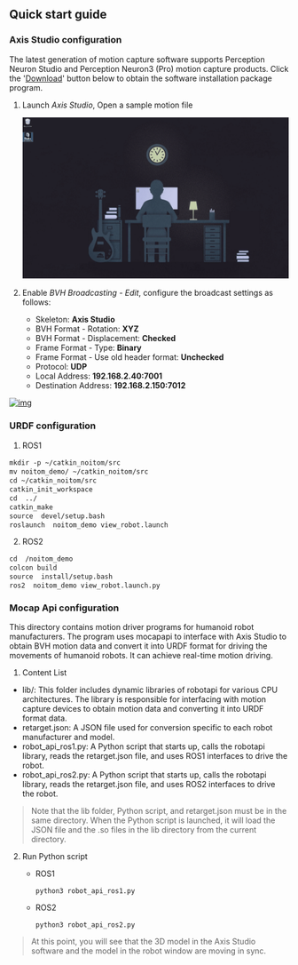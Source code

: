 ## Quick start guide

### Axis Studio configuration

The latest generation of motion capture software supports Perception Neuron Studio and Perception Neuron3 (Pro) motion capture products. Click the '[Download](https://shopcdn.noitom.com.cn/software/9d68e93a50424cac8fbc6d6c9e5bd3da/Axis_Studio_nacs_x64_2_12_13808_2521_20241209183103543.zip)' button below to obtain the software installation package program.

1. Launch *Axis Studio*, Open a sample motion file

   [![img](https://github.com/pnmocap/neuron_mocap_live-c4d/raw/main/resource/launch_axis_studio.gif)](https://github.com/pnmocap/neuron_mocap_live-c4d/blob/main/resource/launch_axis_studio.gif)

2. Enable *BVH Broadcasting - Edit*, configure the broadcast settings as follows:

   - Skeleton: **Axis Studio**
   - BVH Format - Rotation: **XYZ**
   - BVH Format - Displacement: **Checked**
   - Frame Format - Type: **Binary**
   - Frame Format - Use old header format: **Unchecked**
   - Protocol: **UDP**
   - Local Address: **192.168.2.40:7001**
   - Destination Address: **192.168.2.150:7012**

   

[![img](https://github.com/pnmocap/ros/blob/main/img/as_setting.png)](https://github.com/pnmocap/ros/blob/main/img/as_setting.png)

### URDF configuration

1. ROS1

~~~
mkdir -p ~/catkin_noitom/src
mv noitom_demo/ ~/catkin_noitom/src
cd ~/catkin_noitom/src
catkin_init_workspace
cd  ../
catkin_make
source  devel/setup.bash
roslaunch  noitom_demo view_robot.launch
~~~





2. ROS2

~~~
cd  /noitom_demo
colcon build
source  install/setup.bash
ros2  noitom_demo view_robot.launch.py
~~~





### Mocap Api  configuration

This directory contains motion driver programs for humanoid robot manufacturers. The program uses mocapapi to interface with Axis Studio to obtain BVH motion data and convert it into URDF format for driving the movements of humanoid robots. It can achieve real-time motion driving.

1. Content List

- lib/: This folder includes dynamic libraries of robotapi for various CPU architectures. The library is responsible for interfacing with motion capture devices to obtain motion data and converting it into URDF format data.
- retarget.json: A JSON file used for conversion specific to each robot manufacturer and model.
- robot_api_ros1.py: A Python script that starts up, calls the robotapi library, reads the retarget.json file, and uses ROS1 interfaces to drive the robot.
- robot_api_ros2.py: A Python script that starts up, calls the robotapi library, reads the retarget.json file, and uses ROS2 interfaces to drive the robot.

>Note that the lib folder, Python script, and retarget.json must be in the same directory. When the Python script is launched, it will load the JSON file and the .so files in the lib directory from the current directory.

2. Run Python script

   - ROS1

     ~~~
     python3 robot_api_ros1.py
     ~~~

   - ROS2

     ~~~
     python3 robot_api_ros2.py
     ~~~

> At this point, you will see that the 3D model in the Axis Studio software and the model in the robot window are moving in sync.

